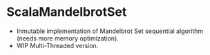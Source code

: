 ScalaMandelbrotSet
==================
- Inmutable implementation of Mandelbrot Set sequential algorithm (needs more memory optimization).
- WIP Multi-Threaded version.
